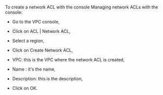 To create a network ACL with the console Managing network ACLs with the
console:

-   Go to the VPC console,

-   Click on ACL \| Network ACL,

-   Select a region,

-   Click on Create Network ACL,

-   VPC: this is the VPC where the network ACL is created,

-   Name : it\'s the name,

-   Description: this is the description,

-   Click on OK.
